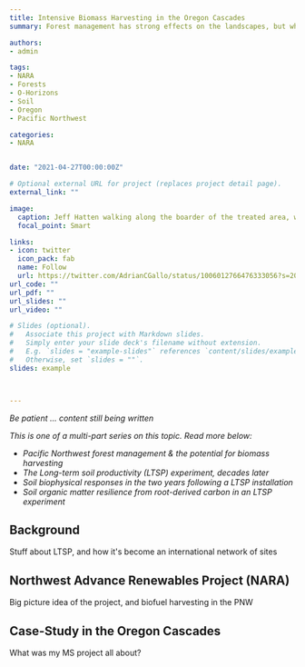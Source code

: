 ```yaml
---
title: Intensive Biomass Harvesting in the Oregon Cascades
summary: Forest management has strong effects on the landscapes, but what happens to soil carbon - and therefore site productivity - following intensive biomass harvesting?  

authors:
- admin

tags:
- NARA
- Forests
- O-Horizons
- Soil
- Oregon
- Pacific Northwest

categories:
- NARA


date: "2021-04-27T00:00:00Z"

# Optional external URL for project (replaces project detail page).
external_link: ""

image:
  caption: Jeff Hatten walking along the boarder of the treated area, weather station in the foreground 
  focal_point: Smart

links:
- icon: twitter
  icon_pack: fab
  name: Follow
  url: https://twitter.com/AdrianCGallo/status/1006012766476333056?s=20
url_code: ""
url_pdf: ""
url_slides: ""
url_video: ""

# Slides (optional).
#   Associate this project with Markdown slides.
#   Simply enter your slide deck's filename without extension.
#   E.g. `slides = "example-slides"` references `content/slides/example-slides.md`.
#   Otherwise, set `slides = ""`.
slides: example



---
```


_Be patient ... content still being written_

_This is one of a multi-part series on this topic. Read more below:_ 

- _Pacific Northwest forest management & the potential for biomass harvesting_
- _The Long-term soil productivity (LTSP) experiment, decades later_
- _Soil biophysical responses in the two years following a LTSP installation_
- _Soil organic matter resilience from root-derived carbon in an LTSP experiment_




## Background

Stuff about LTSP, and how it's become an international network of sites


## Northwest Advance Renewables Project (NARA)

Big picture idea of the project, and biofuel harvesting in the PNW


## Case-Study in the Oregon Cascades

What was my MS project all about? 

